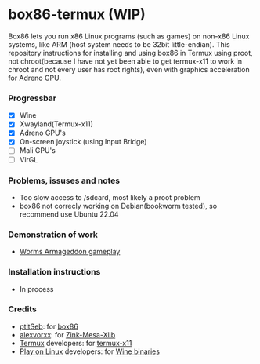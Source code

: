 # box86-termux (WIP)
Box86 lets you run x86 Linux programs (such as games) on non-x86 Linux systems, like ARM (host system needs to be 32bit little-endian). This repository instructions for installing and using box86 in Termux using proot, not chroot(because I have not yet been able to get termux-x11 to work in chroot and not every user has root rights), even with graphics acceleration for Adreno GPU.
### Progressbar
- [x] Wine
- [x] Xwayland(Termux-x11)
- [x] Adreno GPU's
- [x] On-screen joystick (using Input Bridge)
- [ ] Mali GPU's
- [ ] VirGL
### Problems, issuses and notes
- Too slow access to /sdcard, most likely a proot problem
- box86 not correcly working on Debian(bookworm tested), so recommend use Ubuntu 22.04
### Demonstration of work
- [Worms Armageddon gameplay](https://www.youtube.com/watch?v=OwUfBx2Tbh8)
### Installation instructions
- In process
### Credits
- [ptitSeb](https://github.com/ptitSeb): for [box86](https://github.com/ptitSeb/box86)
- [alexvorxx](https://github.com/alexvorxx): for [Zink-Mesa-Xlib](https://github.com/alexvorxx/Zink-Mesa-Xlib)
- [Termux](https://github.com/termux) developers: for [termux-x11](https://github.com/termux/termux-x11)
- [Play on Linux](https://www.playonlinux.com) developers: for [Wine binaries](https://www.playonlinux.com/wine)
